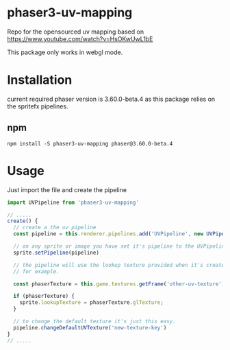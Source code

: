 # phaser3-uv-mapping
Repo for the opensourced uv mapping based on https://www.youtube.com/watch?v=HsOKwUwL1bE

This package only works in webgl mode.

# Installation
current required phaser version is 3.60.0-beta.4 as this package relies on the spritefx pipelines.

## npm
```
npm install -S phaser3-uv-mapping phaser@3.60.0-beta.4
```

# Usage
Just import the file and create the pipeline

```js
import UVPipeline from 'phaser3-uv-mapping'

// .....
create() {
  // create a the uv pipeline
  const pipeline = this.renderer.pipelines.add('UVPipeline', new UVPipeline(this.game, 'default-uv-texture-key'))

  // on any sprite or image you have set it's pipeline to the UVPipeline
  sprite.setPipeline(pipeline)

  // the pipeline will use the lookup texture provided when it's created by default but to override this object by object give it a lookupTexture property
  // for example.

  const phaserTexture = this.game.textures.getFrame('other-uv-texture')

  if (phaserTexture) {
    sprite.lookupTexture = phaserTexture.glTexture;
  }

  // to change the default texture it's just this easy.
  pipeline.changeDefaultUVTexture('new-texture-key')
}
// .....